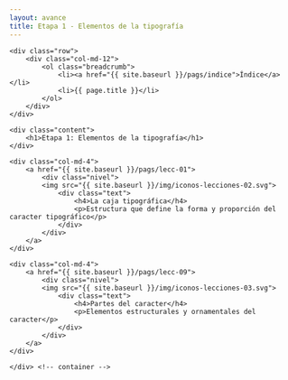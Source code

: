 ```yaml
---
layout: avance
title: Etapa 1 - Elementos de la tipografía
---
```


<div class='seccion dos first' style="height: 100vh;">
	<div class="container">

	<div class="row">
		<div class="col-md-12">
			<ol class="breadcrumb">
				<li><a href="{{ site.baseurl }}/pags/indice">Índice</a></li>
				<li>{{ page.title }}</li>
			</ol>
		</div>
	</div>

	<div class="content">
		<h1>Etapa 1: Elementos de la tipografía</h1>
	</div>

	<div class="col-md-4">
		<a href="{{ site.baseurl }}/pags/lecc-01">
			<div class="nivel">
			<img src="{{ site.baseurl }}/img/iconos-lecciones-02.svg">
				<div class="text">
					<h4>La caja tipográfica</h4>
					<p>Estructura que define la forma y proporción del caracter tipográfico</p>
				</div>
			</div>
		</a>
	</div>

	<div class="col-md-4">
		<a href="{{ site.baseurl }}/pags/lecc-09">
			<div class="nivel">
			<img src="{{ site.baseurl }}/img/iconos-lecciones-03.svg">
				<div class="text">
					<h4>Partes del caracter</h4>
					<p>Elementos estructurales y ornamentales del caracter</p>
				</div>
			</div>
		</a>
	</div>

	</div> <!-- container -->
</div> <!-- sección -->

